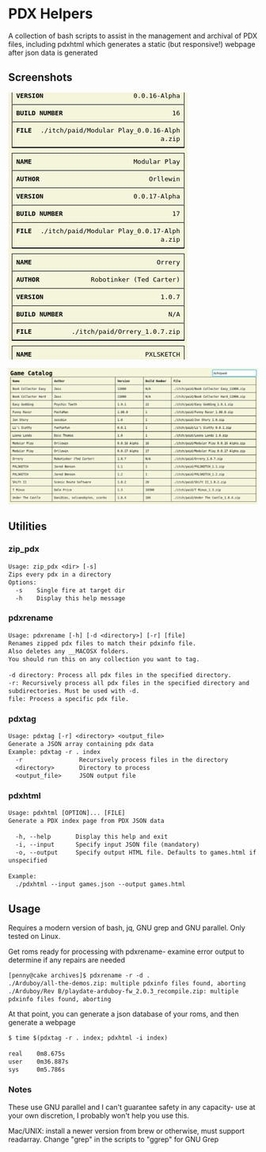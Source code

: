 # PDX Helpers
A collection of bash scripts to assist in the management and archival of PDX files, including pdxhtml which generates a static (but responsive!) webpage after json data is generated

## Screenshots

![Mobile View](mobile.png)

![Desktop View](desktop.png)

## Utilities

### zip_pdx

```
Usage: zip_pdx <dir> [-s]
Zips every pdx in a directory
Options:
  -s    Single fire at target dir
  -h    Display this help message

```


### pdxrename

```
Usage: pdxrename [-h] [-d <directory>] [-r] [file]
Renames zipped pdx files to match their pdxinfo file.
Also deletes any __MACOSX folders.
You should run this on any collection you want to tag.

-d directory: Process all pdx files in the specified directory.
-r: Recursively process all pdx files in the specified directory and subdirectories. Must be used with -d.
file: Process a specific pdx file.
```

### pdxtag

```
Usage: pdxtag [-r] <directory> <output_file>
Generate a JSON array containing pdx data
Example: pdxtag -r . index
  -r                Recursively process files in the directory
  <directory>       Directory to process
  <output_file>     JSON output file
```

### pdxhtml

```
Usage: pdxhtml [OPTION]... [FILE]
Generate a PDX index page from PDX JSON data

  -h, --help       Display this help and exit
  -i, --input      Specify input JSON file (mandatory)
  -o, --output     Specify output HTML file. Defaults to games.html if unspecified

Example:
  ./pdxhtml --input games.json --output games.html
```

## Usage

Requires a modern version of bash, jq, GNU grep and GNU parallel. Only tested on Linux.

Get roms ready for processing with pdxrename- examine error output to determine if any repairs are needed

```
[penny@cake archives]$ pdxrename -r -d .
./Arduboy/all-the-demos.zip: multiple pdxinfo files found, aborting
./Arduboy/Rev B/playdate-arduboy-fw_2.0.3_recompile.zip: multiple pdxinfo files found, aborting

```

At that point, you can generate a json database of your roms, and then generate a webpage

```
$ time $(pdxtag -r . index; pdxhtml -i index)

real    0m8.675s
user    0m36.887s
sys     0m5.786s
```

### Notes

These use GNU parallel and I can't guarantee safety in any capacity- use at your own discretion, I probably won't help you use this.

Mac/UNIX: install a newer version from brew or otherwise, must support readarray. Change "grep" in the scripts to "ggrep" for GNU Grep
